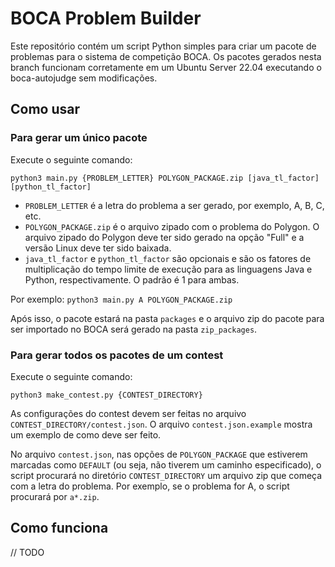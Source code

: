 # BOCA Problem Builder

Este repositório contém um script Python simples para criar um pacote de problemas para o sistema de competição BOCA. Os pacotes gerados nesta branch funcionam corretamente em um Ubuntu Server 22.04 executando o boca-autojudge sem modificações.

## Como usar

### Para gerar um único pacote

Execute o seguinte comando:

```python3 main.py {PROBLEM_LETTER} POLYGON_PACKAGE.zip [java_tl_factor] [python_tl_factor]```

- `PROBLEM_LETTER` é a letra do problema a ser gerado, por exemplo, A, B, C, etc.
- `POLYGON_PACKAGE.zip` é o arquivo zipado com o problema do Polygon. O arquivo zipado do Polygon deve ter sido gerado na opção "Full" e a versão Linux deve ter sido baixada.
- `java_tl_factor` e `python_tl_factor` são opcionais e são os fatores de multiplicação do tempo limite de execução para as linguagens Java e Python, respectivamente. O padrão é 1 para ambas.

Por exemplo:
```python3 main.py A POLYGON_PACKAGE.zip```

Após isso, o pacote estará na pasta `packages` e o arquivo zip do pacote para ser importado no BOCA será gerado na pasta `zip_packages`.

### Para gerar todos os pacotes de um contest

Execute o seguinte comando:

```python3 make_contest.py {CONTEST_DIRECTORY}```

As configurações do contest devem ser feitas no arquivo `CONTEST_DIRECTORY/contest.json`. O arquivo `contest.json.example` mostra um exemplo de como deve ser feito.

No arquivo `contest.json`, nas opções de `POLYGON_PACKAGE` que estiverem marcadas como `DEFAULT` (ou seja, não tiverem um caminho especificado), o script procurará no diretório `CONTEST_DIRECTORY` um arquivo zip que começa com a letra do problema. Por exemplo, se o problema for A, o script procurará por `a*.zip`.

## Como funciona 

// TODO
